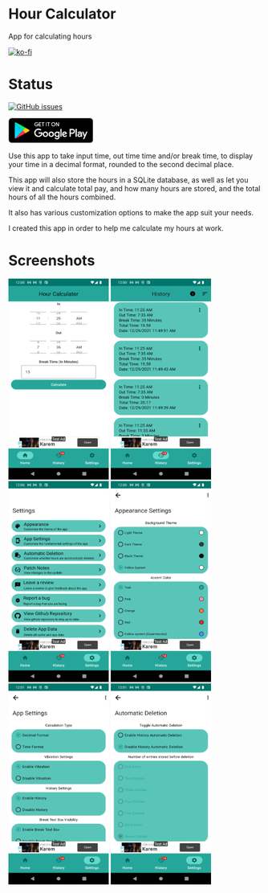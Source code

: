# Hour Calculator
 App for calculating hours

[![ko-fi](https://ko-fi.com/img/githubbutton_sm.svg)](https://ko-fi.com/K3K64AQVM)

# Status
[![GitHub issues](https://img.shields.io/github/issues/corylowry12/HourCalculator2.0)](https://github.com/corylowry12/HourCalculator2.0/issues)

[<img src="resources/img/google-play-badge.png" height="50">](https://play.google.com/store/apps/details?id=com.cory.hourcalculator&hl=en_US&gl=US)

Use this app to take input time, out time time and/or break time, to display your time in a decimal format, rounded to the second decimal place.

This app will also store the hours in a SQLite database, as well as let you view it and calculate total pay, and how many hours are stored, and the total hours of all the hours combined.

It also has various customization options to make the app suit your needs. 

I created this app in order to help me calculate my hours at work.

# Screenshots
<p float="left">
<img src=/Screenshots/screenshot1.png width="200" height="400"/>
<img src=/Screenshots/screenshot2.png width="200" height="400"/>
<img src=/Screenshots/screenshot3.png width="200" height="400"/>
<img src=/Screenshots/screenshot4.png width="200" height="400"/>
<img src=/Screenshots/screenshot5.png width="200" height="400"/>
<img src=/Screenshots/screenshot6.png width="200" height="400"/>
</p>